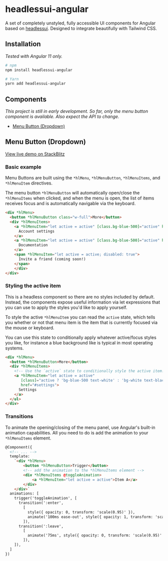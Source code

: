 # headlessui-angular

A set of completely unstyled, fully accessible UI components for Angular based on [headlessui](https://headlessui.dev). Designed to integrate beautifully with Tailwind CSS.


## Installation

_Tested with Angular 11 only._

```sh
# npm
npm install headlessui-angular

# Yarn
yarn add headlessui-angular
```

## Components

_This project is still in early development. So far, only the menu button component is available. Also expect the API to change._

- [Menu Button (Dropdown)](#menu-button-dropdown)


## Menu Button (Dropdown)

[View live demo on StackBlitz](https://stackblitz.com/edit/tailwind-jquqq3?file=src/app/app.component.html)

### Basic example

Menu Buttons are built using the `*hlMenu`, `*hlMenuButton`, `*hlMenuItems`, and `*hlMenuItem` directives.

The menu button `*hlMenuButton` will automatically open/close the `*hlMenuItems` when clicked, and when the menu is open, the list of items receives focus and is automatically navigable via the keyboard.


```html
<div *hlMenu>
  <button *hlMenuButton class="w-full">More</button>
  <div *hlMenuItems>
    <a *hlMenuItem="let active = active" [class.bg-blue-500]="active" href="./#account-settings">
      Account settings
    </a>
    <a *hlMenuItem="let active = active" [class.bg-blue-500]="active" href="./#documentation">
      Documentation
    </a>
    <span *hlMenuItem="let active = active; disabled: true">
      Invite a friend (coming soon!)
    </span>
    </div>
</div>
```

### Styling the active item

This is a headless component so there are no styles included by default. Instead, the components expose useful information via let expressions that you can use to apply the styles you'd like to apply yourself.

To style the active `*hlMenuItem` you can read the `active` state, which tells you whether or not that menu item is the item that is currently focused via the mouse or keyboard.

You can use this state to conditionally apply whatever active/focus styles you like, for instance a blue background like is typical in most operating systems.

```html
<div *hlMenu>
  <button *hlMenuButton>More</button>
  <div *hlMenuItems>
    <!-- Use the `active` state to conditionally style the active item. -->
    <a *hlMenuItem="let active = active" 
       [class]="active ? 'bg-blue-500 text-white' : 'bg-white text-black'" 
       href="#settings">
      Settings
    </a>
  </ul>
</div>
```

### Transitions

To animate the opening/closing of the menu panel, use Angular's built-in animation capabilities. All you need to do is add the animation to your `*hlMenuItems` element.

```html
@Component({
  <!-- ... -->
  template:
    `<div *hlMenu>
        <button *hlMenuButton>Trigger</button>
        <!-- add the animation to the *hlMenuItems element -->
        <div *hlMenuItems @toggleAnimation>
            <a *hlMenuItem="let active = active">Item A</a>
        </div>
    </div>`
  animations: [
    trigger('toggleAnimation', [
      transition(':enter',
        [
          style({ opacity: 0, transform: 'scale(0.95)' }),
          animate('100ms ease-out', style({ opacity: 1, transform: 'scale(1)' })),
        ]),
      transition(':leave',
        [
          animate('75ms', style({ opacity: 0, transform: 'scale(0.95)' })),
        ]),
    ]),
  ]
})
```
